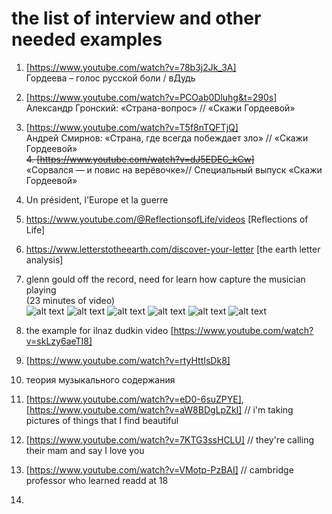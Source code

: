 # the list of interview and other needed examples
1. [https://www.youtube.com/watch?v=78b3j2Jk_3A]  
     Гордеева – голос русской боли / вДудь  
2. [https://www.youtube.com/watch?v=PCOab0Dluhg&t=290s]  
     Александр Гронский: «Страна-вопрос» // «Скажи Гордеевой»   
3. [https://www.youtube.com/watch?v=T5f8nTQFTjQ]  
     Андрей Смирнов: «Страна, где всегда побеждает зло» // «Скажи Гордеевой»   
~~4. [https://www.youtube.com/watch?v=dJ5EDEC_kCw]~~  
     «Сорвался — и повис на верёвочке»// Специальный выпуск «Скажи Гордеевой»  
 5. Un président, l'Europe et la guerre  
 6. https://www.youtube.com/@ReflectionsofLife/videos [Reflections of Life]  
 7. https://www.letterstotheearth.com/discover-your-letter [the earth letter analysis]  
 8. glenn gould off the record, need for learn how capture the musician playing  
 (23 minutes of video)  
 ![alt text](media_files/image.png)
  ![alt text](<media_files/Screenshot from 2024-05-10 15-51-04.png>)
   ![alt text](<media_files/Screenshot from 2024-05-10 15-52-40.png>)
    ![alt text](<media_files/Screenshot from 2024-05-10 15-52-50.png>)
     ![alt text](<media_files/Screenshot from 2024-05-10 15-53-48.png>)
      ![alt text](<media_files/Screenshot from 2024-05-10 15-53-51.png>)
        
 9. the example for ilnaz dudkin video [https://www.youtube.com/watch?v=skLzy6aeTI8]
 10.  [https://www.youtube.com/watch?v=rtyHttIsDk8]
 11.  теория музыкального содержания
 12.  [https://www.youtube.com/watch?v=eD0-6suZPYE], [https://www.youtube.com/watch?v=aW8BDgLpZkI] // i'm taking pictures of  things that I find beautiful
 13.  [https://www.youtube.com/watch?v=7KTG3ssHCLU] // they're calling their mam and say I love you
 14.  [https://www.youtube.com/watch?v=VMotp-PzBAI] // cambridge professor who learned readd at 18
 15.  